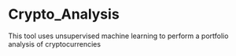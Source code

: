 # Crypto_Analysis
This tool uses unsupervised machine learning to perform a portfolio analysis of cryptocurrencies

